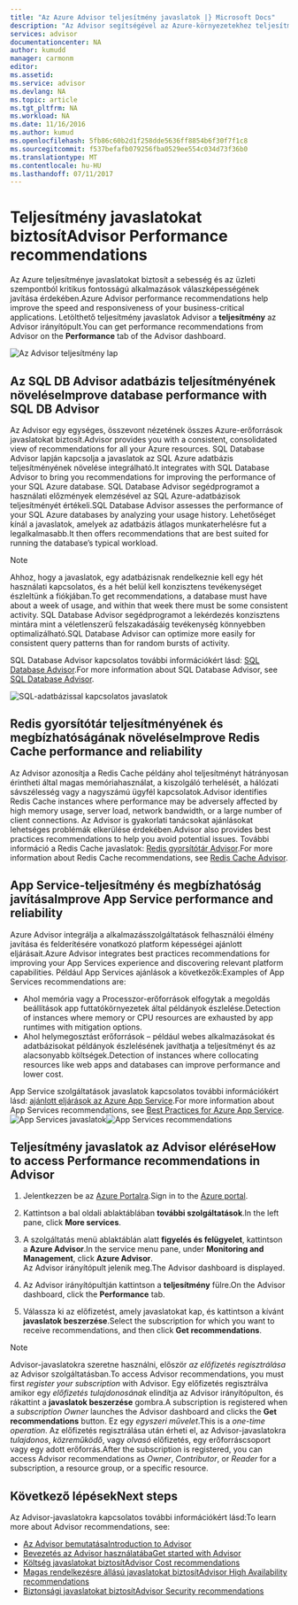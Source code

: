 ```yaml
---
title: "Az Azure Advisor teljesítmény javaslatok |} Microsoft Docs"
description: "Az Advisor segítségével az Azure-környezetekhez teljesítményének optimalizálásához."
services: advisor
documentationcenter: NA
author: kumudd
manager: carmonm
editor: 
ms.assetid: 
ms.service: advisor
ms.devlang: NA
ms.topic: article
ms.tgt_pltfrm: NA
ms.workload: NA
ms.date: 11/16/2016
ms.author: kumud
ms.openlocfilehash: 5fb86c60b2d1f258dde5636ff8854b6f30f7f1c8
ms.sourcegitcommit: f537befafb079256fba0529ee554c034d73f36b0
ms.translationtype: MT
ms.contentlocale: hu-HU
ms.lasthandoff: 07/11/2017
---
```

# <a name="advisor-performance-recommendations"></a><span data-ttu-id="aa34c-103">Teljesítmény javaslatokat biztosít</span><span class="sxs-lookup"><span data-stu-id="aa34c-103">Advisor Performance recommendations</span></span>

<span data-ttu-id="aa34c-104">Az Azure teljesítménye javaslatokat biztosít a sebesség és az üzleti szempontból kritikus fontosságú alkalmazások válaszképességének javítása érdekében.</span><span class="sxs-lookup"><span data-stu-id="aa34c-104">Azure Advisor performance recommendations help improve the speed and responsiveness of your business-critical applications.</span></span> <span data-ttu-id="aa34c-105">Letölthető teljesítmény javaslatok Advisor a **teljesítmény** az Advisor irányítópult.</span><span class="sxs-lookup"><span data-stu-id="aa34c-105">You can get performance recommendations from Advisor on the **Performance** tab of the Advisor dashboard.</span></span>

![Az Advisor teljesítmény lap](./media/advisor-performance-recommendations/advisor-performance-tab.png)

## <a name="improve-database-performance-with-sql-db-advisor"></a><span data-ttu-id="aa34c-107">Az SQL DB Advisor adatbázis teljesítményének növelése</span><span class="sxs-lookup"><span data-stu-id="aa34c-107">Improve database performance with SQL DB Advisor</span></span>

<span data-ttu-id="aa34c-108">Az Advisor egy egységes, összevont nézetének összes Azure-erőforrások javaslatokat biztosít.</span><span class="sxs-lookup"><span data-stu-id="aa34c-108">Advisor provides you with a consistent, consolidated view of recommendations for all your Azure resources.</span></span> <span data-ttu-id="aa34c-109">SQL Database Advisor lapján kapcsolja a javaslatok az SQL Azure adatbázis teljesítményének növelése integrálható.</span><span class="sxs-lookup"><span data-stu-id="aa34c-109">It integrates with SQL Database Advisor to bring you recommendations for improving the performance of your SQL Azure database.</span></span> <span data-ttu-id="aa34c-110">SQL Database Advisor segédprogramot a használati előzmények elemzésével az SQL Azure-adatbázisok teljesítményét értékeli.</span><span class="sxs-lookup"><span data-stu-id="aa34c-110">SQL Database Advisor assesses the performance of your SQL Azure databases by analyzing your usage history.</span></span> <span data-ttu-id="aa34c-111">Lehetőséget kínál a javaslatok, amelyek az adatbázis átlagos munkaterhelésre fut a legalkalmasabb.</span><span class="sxs-lookup"><span data-stu-id="aa34c-111">It then offers recommendations that are best suited for running the database’s typical workload.</span></span> 

> [!NOTE]
> <span data-ttu-id="aa34c-112">Ahhoz, hogy a javaslatok, egy adatbázisnak rendelkeznie kell egy hét használati kapcsolatos, és a hét belül kell konzisztens tevékenységet észleltünk a fiókjában.</span><span class="sxs-lookup"><span data-stu-id="aa34c-112">To get recommendations, a database must have about a week of usage, and within that week there must be some consistent activity.</span></span> <span data-ttu-id="aa34c-113">SQL Database Advisor segédprogramot a lekérdezés konzisztens mintára mint a véletlenszerű felszakadásáig tevékenység könnyebben optimalizálható.</span><span class="sxs-lookup"><span data-stu-id="aa34c-113">SQL Database Advisor can optimize more easily for consistent query patterns than for random bursts of activity.</span></span>

<span data-ttu-id="aa34c-114">SQL Database Advisor kapcsolatos további információkért lásd: [SQL Database Advisor](https://azure.microsoft.com/en-us/documentation/articles/sql-database-advisor/).</span><span class="sxs-lookup"><span data-stu-id="aa34c-114">For more information about SQL Database Advisor, see [SQL Database Advisor](https://azure.microsoft.com/en-us/documentation/articles/sql-database-advisor/).</span></span>

![SQL-adatbázissal kapcsolatos javaslatok](./media/advisor-performance-recommendations/advisor-performance-sql.png)

## <a name="improve-redis-cache-performance-and-reliability"></a><span data-ttu-id="aa34c-116">Redis gyorsítótár teljesítményének és megbízhatóságának növelése</span><span class="sxs-lookup"><span data-stu-id="aa34c-116">Improve Redis Cache performance and reliability</span></span>

<span data-ttu-id="aa34c-117">Az Advisor azonosítja a Redis Cache példány ahol teljesítményt hátrányosan érintheti által magas memóriahasználat, a kiszolgáló terhelését, a hálózati sávszélesség vagy a nagyszámú ügyfél kapcsolatok.</span><span class="sxs-lookup"><span data-stu-id="aa34c-117">Advisor identifies Redis Cache instances where performance may be adversely affected by high memory usage, server load, network bandwidth, or a large number of client connections.</span></span> <span data-ttu-id="aa34c-118">Az Advisor is gyakorlati tanácsokat ajánlásokat lehetséges problémák elkerülése érdekében.</span><span class="sxs-lookup"><span data-stu-id="aa34c-118">Advisor also provides best practices recommendations to help you avoid potential issues.</span></span> <span data-ttu-id="aa34c-119">További információ a Redis Cache javaslatok: [Redis gyorsítótár Advisor](https://azure.microsoft.com/en-us/documentation/articles/cache-configure/#redis-cache-advisor).</span><span class="sxs-lookup"><span data-stu-id="aa34c-119">For more information about Redis Cache recommendations, see [Redis Cache Advisor](https://azure.microsoft.com/en-us/documentation/articles/cache-configure/#redis-cache-advisor).</span></span>


## <a name="improve-app-service-performance-and-reliability"></a><span data-ttu-id="aa34c-120">App Service-teljesítmény és megbízhatóság javítása</span><span class="sxs-lookup"><span data-stu-id="aa34c-120">Improve App Service performance and reliability</span></span>

<span data-ttu-id="aa34c-121">Azure Advisor integrálja a alkalmazásszolgáltatások felhasználói élmény javítása és felderítésére vonatkozó platform képességei ajánlott eljárásait.</span><span class="sxs-lookup"><span data-stu-id="aa34c-121">Azure Advisor integrates best practices recommendations for improving your App Services experience and discovering relevant platform capabilities.</span></span> <span data-ttu-id="aa34c-122">Például App Services ajánlások a következők:</span><span class="sxs-lookup"><span data-stu-id="aa34c-122">Examples of App Services recommendations are:</span></span>
* <span data-ttu-id="aa34c-123">Ahol memória vagy a Processzor-erőforrások elfogytak a megoldás beállítások app futtatókörnyezetek által példányok észlelése.</span><span class="sxs-lookup"><span data-stu-id="aa34c-123">Detection of instances where memory or CPU resources are exhausted by app runtimes with mitigation options.</span></span>
* <span data-ttu-id="aa34c-124">Ahol helymegosztást erőforrások – például webes alkalmazásokat és adatbázisokat példányok észlelésének javíthatja a teljesítményt és az alacsonyabb költségek.</span><span class="sxs-lookup"><span data-stu-id="aa34c-124">Detection of instances where collocating resources like web apps and databases can improve performance and lower cost.</span></span> 

<span data-ttu-id="aa34c-125">App Service szolgáltatások javaslatok kapcsolatos további információkért lásd: [ajánlott eljárások az Azure App Service](https://azure.microsoft.com/en-us/documentation/articles/app-service-best-practices/).</span><span class="sxs-lookup"><span data-stu-id="aa34c-125">For more information about App Services recommendations, see [Best Practices for Azure App Service](https://azure.microsoft.com/en-us/documentation/articles/app-service-best-practices/).</span></span>
<span data-ttu-id="aa34c-126">![App Services javaslatok](./media/advisor-performance-recommendations/advisor-performance-app-service.png)</span><span class="sxs-lookup"><span data-stu-id="aa34c-126">![App Services recommendations](./media/advisor-performance-recommendations/advisor-performance-app-service.png)</span></span>

## <a name="how-to-access-performance-recommendations-in-advisor"></a><span data-ttu-id="aa34c-127">Teljesítmény javaslatok az Advisor elérése</span><span class="sxs-lookup"><span data-stu-id="aa34c-127">How to access Performance recommendations in Advisor</span></span>

1. <span data-ttu-id="aa34c-128">Jelentkezzen be az [Azure Portalra](https://portal.azure.com).</span><span class="sxs-lookup"><span data-stu-id="aa34c-128">Sign in to the [Azure portal](https://portal.azure.com).</span></span>

2. <span data-ttu-id="aa34c-129">Kattintson a bal oldali ablaktáblában **további szolgáltatások**.</span><span class="sxs-lookup"><span data-stu-id="aa34c-129">In the left pane, click **More services**.</span></span>

3. <span data-ttu-id="aa34c-130">A szolgáltatás menü ablaktáblán alatt **figyelés és felügyelet**, kattintson a **Azure Advisor**.</span><span class="sxs-lookup"><span data-stu-id="aa34c-130">In the service menu pane, under **Monitoring and Management**, click **Azure Advisor**.</span></span>  
 <span data-ttu-id="aa34c-131">Az Advisor irányítópult jelenik meg.</span><span class="sxs-lookup"><span data-stu-id="aa34c-131">The Advisor dashboard is displayed.</span></span>

4. <span data-ttu-id="aa34c-132">Az Advisor irányítópultján kattintson a **teljesítmény** fülre.</span><span class="sxs-lookup"><span data-stu-id="aa34c-132">On the Advisor dashboard, click the **Performance** tab.</span></span>

5. <span data-ttu-id="aa34c-133">Válassza ki az előfizetést, amely javaslatokat kap, és kattintson a kívánt **javaslatok beszerzése**.</span><span class="sxs-lookup"><span data-stu-id="aa34c-133">Select the subscription for which you want to receive recommendations, and then click **Get recommendations**.</span></span>

> [!NOTE]
> <span data-ttu-id="aa34c-134">Advisor-javaslatokra szeretne használni, először *az előfizetés regisztrálása* az Advisor szolgáltatásban.</span><span class="sxs-lookup"><span data-stu-id="aa34c-134">To access Advisor recommendations, you must first *register your subscription* with Advisor.</span></span> <span data-ttu-id="aa34c-135">Egy előfizetés regisztrálva amikor egy *előfizetés tulajdonosának* elindítja az Advisor irányítópulton, és rákattint a **javaslatok beszerzése** gombra.</span><span class="sxs-lookup"><span data-stu-id="aa34c-135">A subscription is registered when a *subscription Owner* launches the Advisor dashboard and clicks the **Get recommendations** button.</span></span> <span data-ttu-id="aa34c-136">Ez egy *egyszeri művelet*.</span><span class="sxs-lookup"><span data-stu-id="aa34c-136">This is a *one-time operation*.</span></span> <span data-ttu-id="aa34c-137">Az előfizetés regisztrálása után érheti el, az Advisor-javaslatokra *tulajdonos*, *közreműködő*, vagy *olvasó* előfizetés, egy erőforráscsoport vagy egy adott erőforrás.</span><span class="sxs-lookup"><span data-stu-id="aa34c-137">After the subscription is registered, you can access Advisor recommendations as *Owner*, *Contributor*, or *Reader* for a subscription, a resource group, or a specific resource.</span></span>

## <a name="next-steps"></a><span data-ttu-id="aa34c-138">Következő lépések</span><span class="sxs-lookup"><span data-stu-id="aa34c-138">Next steps</span></span>

<span data-ttu-id="aa34c-139">Az Advisor-javaslatokra kapcsolatos további információkért lásd:</span><span class="sxs-lookup"><span data-stu-id="aa34c-139">To learn more about Advisor recommendations, see:</span></span>

* [<span data-ttu-id="aa34c-140">Az Advisor bemutatása</span><span class="sxs-lookup"><span data-stu-id="aa34c-140">Introduction to Advisor</span></span>](advisor-overview.md)
* [<span data-ttu-id="aa34c-141">Bevezetés az Advisor használatába</span><span class="sxs-lookup"><span data-stu-id="aa34c-141">Get started with Advisor</span></span>](advisor-get-started.md)
* [<span data-ttu-id="aa34c-142">Költség javaslatokat biztosít</span><span class="sxs-lookup"><span data-stu-id="aa34c-142">Advisor Cost recommendations</span></span>](advisor-performance-recommendations.md)
* [<span data-ttu-id="aa34c-143">Magas rendelkezésre állású javaslatokat biztosít</span><span class="sxs-lookup"><span data-stu-id="aa34c-143">Advisor High Availability recommendations</span></span>](advisor-high-availability-recommendations.md)
* [<span data-ttu-id="aa34c-144">Biztonsági javaslatokat biztosít</span><span class="sxs-lookup"><span data-stu-id="aa34c-144">Advisor Security recommendations</span></span>](advisor-security-recommendations.md)

